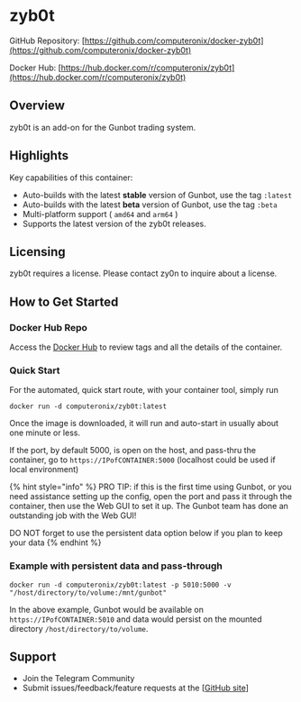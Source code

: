 # zyb0t

GitHub Repository: [https://github.com/computeronix/docker-zyb0t](https://github.com/computeronix/docker-zyb0t)

Docker Hub: [https://hub.docker.com/r/computeronix/zyb0t](https://hub.docker.com/r/computeronix/zyb0t)

## Overview

zyb0t is an add-on for the Gunbot trading system.

## Highlights

Key capabilities of this container:

* Auto-builds with the latest **stable** version of Gunbot, use the tag `:latest`
* Auto-builds with the latest **beta** version of Gunbot, use the tag `:beta`
* Multi-platform support ( `amd64` and `arm64` )
* Supports the latest version of the zyb0t releases.

## Licensing

zyb0t requires a license. Please contact zy0n to inquire about a license.

## How to Get Started[​](https://marketplace.gunthy.io/extras/GunbotDocker#how-to-get-started) <a href="#how-to-get-started" id="how-to-get-started"></a>

### Docker Hub Repo

Access the [Docker Hub](https://hub.docker.com/r/computeronix/zyb0t) to review tags and all the details of the container.

### Quick Start[​](https://marketplace.gunthy.io/extras/GunbotDocker#quick-start) <a href="#quick-start" id="quick-start"></a>

For the automated, quick start route, with your container tool, simply run

```
docker run -d computeronix/zyb0t:latest
```

Once the image is downloaded, it will run and auto-start in usually about one minute or less.

If the port, by default 5000, is open on the host, and pass-thru the container, go to `https://IPofCONTAINER:5000` (localhost could be used if local environment)

{% hint style="info" %}
PRO TIP: if this is the first time using Gunbot, or you need assistance setting up the config, open the port and pass it through the container, then use the Web GUI to set it up. The Gunbot team has done an outstanding job with the Web GUI!

DO NOT forget to use the persistent data option below if you plan to keep your data
{% endhint %}

### Example with persistent data and pass-through

```
docker run -d computeronix/zyb0t:latest -p 5010:5000 -v "/host/directory/to/volume:/mnt/gunbot"
```

In the above example, Gunbot would be available on `https://IPofCONTAINER:5010` and data would persist on the mounted directory `/host/directory/to/volume`.

## Support

* Join the Telegram Community
* Submit issues/feedback/feature requests at the \[[GitHub site](https://github.com/computeronix/docker-zyb0t/issues)]
